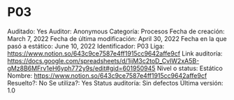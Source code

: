 # P03

Auditado: Yes
Auditor: Anonymous
Categoría: Procesos
Fecha de creación: March 7, 2022
Fecha de última modificación: April 30, 2022
Fecha en la que pasó a estático: June 10, 2022
Identificador: P03
Liga: https://www.notion.so/643c9ce7587e4ff1915cc9642affe9cf 
Link auditoría: https://docs.google.com/spreadsheets/d/1ijM3c2toD_CvIW2xA5B-gMz8B6MFrv1eH6yph772y9s/edit#gid=601950945
Nivel o status: Estático
Nombre: https://www.notion.so/643c9ce7587e4ff1915cc9642affe9cf 
Resuelto?: No
Se utiliza?: Yes
Status auditoría: Sin defectos
Última versión: 1.0